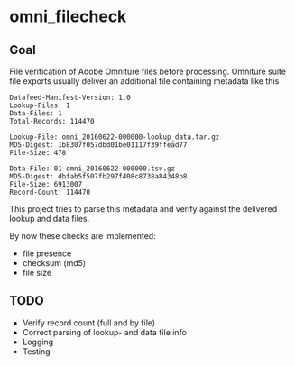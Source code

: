 # omni_filecheck

## Goal

File verification of Adobe Omniture files before processing.
Omniture suite file exports usually deliver an additional file
containing metadata like this

```
Datafeed-Manifest-Version: 1.0
Lookup-Files: 1
Data-Files: 1
Total-Records: 114470

Lookup-File: omni_20160622-000000-lookup_data.tar.gz
MD5-Digest: 1b8307f057dbd01be01117f39ffead77
File-Size: 478

Data-File: 01-omni_20160622-000000.tsv.gz
MD5-Digest: dbfab5f507fb297f408c8738a84348b8
File-Size: 6913007
Record-Count: 114470
```

This project tries to parse this metadata and verify against the
delivered lookup and data files.

By now these checks are implemented:

- file presence
- checksum (md5)
- file size

## TODO

- Verify record count (full and by file)
- Correct parsing of lookup- and data file info
- Logging
- Testing
